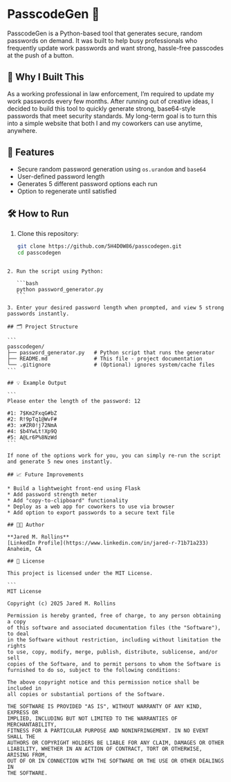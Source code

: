 # PasscodeGen 🔐

PasscodeGen is a Python-based tool that generates secure, random passwords on demand. It was built to help busy professionals who frequently update work passwords and want strong, hassle-free passcodes at the push of a button.

## 🧠 Why I Built This

As a working professional in law enforcement, I’m required to update my work passwords every few months. After running out of creative ideas, I decided to build this tool to quickly generate strong, base64-style passwords that meet security standards. My long-term goal is to turn this into a simple website that both I and my coworkers can use anytime, anywhere.

## 🚀 Features

- Secure random password generation using `os.urandom` and `base64`
- User-defined password length
- Generates 5 different password options each run
- Option to regenerate until satisfied

## 🛠 How to Run

1. Clone this repository:
   ```bash
   git clone https://github.com/5H4D0W86/passcodegen.git
   cd passcodegen
````

2. Run the script using Python:

   ```bash
   python password_generator.py
   ```

3. Enter your desired password length when prompted, and view 5 strong passwords instantly.

## 🗂 Project Structure

```
passcodegen/
├── password_generator.py   # Python script that runs the generator
├── README.md               # This file - project documentation
└── .gitignore              # (Optional) ignores system/cache files
```

## 💡 Example Output

```
Please enter the length of the password: 12

#1: 7$Km2FxqG#bZ
#2: R!9pTq1@WvF#
#3: x#ZR0!j72NmA
#4: $b4YwLt!Xp9Q
#5: A@Lr6P%8NzWd
```

If none of the options work for you, you can simply re-run the script and generate 5 new ones instantly.

## 📈 Future Improvements

* Build a lightweight front-end using Flask
* Add password strength meter
* Add "copy-to-clipboard" functionality
* Deploy as a web app for coworkers to use via browser
* Add option to export passwords to a secure text file

## 👨‍💻 Author

**Jared M. Rollins**
[LinkedIn Profile](https://www.linkedin.com/in/jared-r-71b71a233)
Anaheim, CA

## 📄 License

This project is licensed under the MIT License.

```
MIT License

Copyright (c) 2025 Jared M. Rollins

Permission is hereby granted, free of charge, to any person obtaining a copy
of this software and associated documentation files (the "Software"), to deal
in the Software without restriction, including without limitation the rights
to use, copy, modify, merge, publish, distribute, sublicense, and/or sell
copies of the Software, and to permit persons to whom the Software is
furnished to do so, subject to the following conditions:

The above copyright notice and this permission notice shall be included in
all copies or substantial portions of the Software.

THE SOFTWARE IS PROVIDED "AS IS", WITHOUT WARRANTY OF ANY KIND, EXPRESS OR
IMPLIED, INCLUDING BUT NOT LIMITED TO THE WARRANTIES OF MERCHANTABILITY,
FITNESS FOR A PARTICULAR PURPOSE AND NONINFRINGEMENT. IN NO EVENT SHALL THE
AUTHORS OR COPYRIGHT HOLDERS BE LIABLE FOR ANY CLAIM, DAMAGES OR OTHER
LIABILITY, WHETHER IN AN ACTION OF CONTRACT, TORT OR OTHERWISE, ARISING FROM,
OUT OF OR IN CONNECTION WITH THE SOFTWARE OR THE USE OR OTHER DEALINGS IN
THE SOFTWARE.
